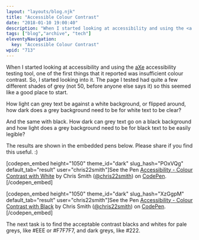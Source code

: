 ```yaml
---
layout: "layouts/blog.njk"
title: "Accessible Colour Contrast"
date: "2018-01-10 19:00:40"
description: "When I started looking at accessibility and using the <a href="https://www"
tags: ["blog","archive", "tech"]
eleventyNavigation:
  key: "Accessible Colour Contrast"
wpid: "713"
---
```


When I started looking at accessibility and using the <a href="https://www.deque.com/products/axe/" target="_blank" rel="noopener">aXe</a> accessibility testing tool, one of the first things that it reported was insufficient colour contrast. So, I started looking into it. The page I tested had quite a few different shades of grey (not 50, before anyone else says it) so this seemed like a good place to start.

How light can grey text be against a white background, or flipped around, how dark does a grey background need to be for white text to be clear?

And the same with black. How dark can grey text go on a black background and how light does a grey background need to be for black text to be easily legible?

The results are shown in the embedded pens below. Please share if you find this useful. :)

[codepen_embed height="1050" theme_id="dark" slug_hash="POxVQg" default_tab="result" user="chris22smith"]See the Pen <a href="https://codepen.io/chris22smith/pen/POxVQg/">Accessibility - Colour Contrast with White</a> by Chris Smith (<a href="https://codepen.io/chris22smith">@chris22smith</a>) on <a href="https://codepen.io">CodePen</a>.[/codepen_embed]

[codepen_embed height="1050" theme_id="dark" slug_hash="XzGgpM" default_tab="result" user="chris22smith"]See the Pen <a href="https://codepen.io/chris22smith/pen/XzGgpM/">Accessibility - Colour Contrast with Black</a> by Chris Smith (<a href="https://codepen.io/chris22smith">@chris22smith</a>) on <a href="https://codepen.io">CodePen</a>.[/codepen_embed]

The next task is to find the acceptable contrast blacks and whites for pale greys, like #EEE or #F7F7F7, and dark greys, like #222.
